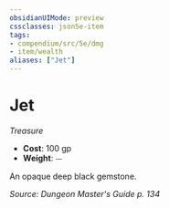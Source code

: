 ```yaml
---
obsidianUIMode: preview
cssclasses: json5e-item
tags:
- compendium/src/5e/dmg
- item/wealth
aliases: ["Jet"]
---
```

# Jet
*Treasure*  

- **Cost**: 100 gp
- **Weight**: ⏤

An opaque deep black gemstone.

*Source: Dungeon Master's Guide p. 134*